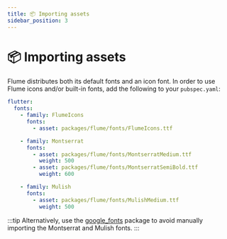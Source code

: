 ```yaml
---
title: 📦 Importing assets
sidebar_position: 3
---
```


# 📦 Importing assets

Flume distributes both its default fonts and an icon font. In order to use Flume icons and/or built-in fonts, add the following to your `pubspec.yaml`:

```yaml title=pubspec.yaml
flutter:
  fonts:
    - family: FlumeIcons
      fonts:
        - asset: packages/flume/fonts/FlumeIcons.ttf

    - family: Montserrat
      fonts:
        - asset: packages/flume/fonts/MontserratMedium.ttf
          weight: 500
        - asset: packages/flume/fonts/MontserratSemiBold.ttf
          weight: 600

    - family: Mulish
      fonts:
        - asset: packages/flume/fonts/MulishMedium.ttf
          weight: 500
```

:::tip
Alternatively, use the [google_fonts](https://pub.dev/packages/google_fonts) package to avoid manually importing the Montserrat and Mulish fonts.
:::
